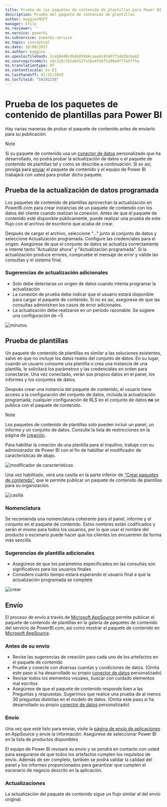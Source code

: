 ```yaml
---
title: Prueba de los paquetes de contenido de plantillas para Power BI
description: Prueba del paquete de contenido de plantillas
author: maggiesMSFT
manager: kfile
ms.reviewer: ''
ms.service: powerbi
ms.subservice: powerbi-service
ms.topic: conceptual
ms.date: 10/09/2017
ms.author: maggies
ms.openlocfilehash: 2ceb8440cd64b05966caaadc9346771dd28cba82
ms.sourcegitcommit: c8c126c1b2ab4527a16a4fb8f5208e0f7fa5ff5a
ms.translationtype: HT
ms.contentlocale: es-ES
ms.lasthandoff: 01/15/2019
ms.locfileid: "54281238"
---
```

# <a name="testing-template-content-packs-for-power-bi"></a>Prueba de los paquetes de contenido de plantillas para Power BI
Hay varias maneras de probar el paquete de contenido antes de enviarlo para su publicación.  

> [!NOTE]
> Si su paquete de contenido usa un [conector de datos](https://aka.ms/DataConnectors) personalizado que ha desarrollado, no podrá probar la actualización de datos o el paquete de contenido de plantillas tal y como se describe a continuación. Si es así, prosiga para [enviar](#submission) el paquete de contenido y el equipo de Power BI trabajará con usted para probar dicho paquete.
> 
> 

## <a name="testing-scheduled-data-refresh"></a>Prueba de la actualización de datos programada
Los paquetes de contenido de plantillas aprovechan la actualización en PowerBI.com para crear instancias de un paquete de contenido con los datos del cliente cuando realizan la conexión. Antes de que el paquete de contenido esté disponible públicamente, puede realizar una prueba de este flujo con el archivo de escritorio que acaba de crear.

Después de cargar el archivo, seleccione "..." junto al conjunto de datos y seleccione Actualización programada. Configure las credenciales para el origen. Asegúrese de que el conjunto de datos se actualiza correctamente e intente tanto "Actualizar ahora" y "Actualización programada". Si la actualización produce errores, compruebe el mensaje de error y valide las consultas y el sistema final.

### <a name="additional-refresh-tips"></a>Sugerencias de actualización adicionales
* Solo debe detectarse un origen de datos cuando intenta programar la actualización  
* La conexión de prueba debe indicar que el usuario estará disponible para cargar el paquete de contenido. Si no es así, asegúrese de que las consultas administren los casos de error adicionales.  
* La actualización debe realizarse en un período razonable. Se sugiere una configuración de ~5  

![minutos.](media/template-content-pack-testing/scheduledrefresh.png)

<a name="templates"></a>

## <a name="testing-templates"></a>Prueba de plantillas
Un paquete de contenido de plantillas es similar a las soluciones existentes, salvo en que no incluye los datos reales del conjunto de datos. En su lugar, cuando un usuario consume una plantilla o crea una instancia de una plantilla, le solicitará los parámetros y las credenciales en orden para conectarse. Una vez conectado, verán sus propios datos en el panel, los informes y los conjuntos de datos. 

Después crear una instancia del paquete de contenido, el usuario tiene acceso a la configuración del conjunto de datos, incluida la actualización programada; cualquier configuración de RLS en el conjunto de datos **no** se publica con el paquete de contenido.  

> [!NOTE]
> Los paquetes de contenido de plantillas solo pueden incluir un panel, un informe y un conjunto de datos. Consulte la lista de restricciones en la página de [creación](template-content-pack-authoring.md#restrictions). 
> 
> 

Para habilitar la creación de una plantilla para el inquilino, trabaje con su administrador de Power BI con el fin de habilitar el modificador de características de abajo. 

![modificador de características](media/template-content-pack-testing/featureswitch.png)

Una vez habilitado, verá una casilla en la parte inferior de [“Crear paquetes de contenido”](https://app.powerbi.com/groups/me/publish-content/), que le permite publicar un paquete de contenido de plantillas para su organización. 

![casilla](media/template-content-pack-testing/checkbox.png)

### <a name="naming"></a>Nomenclatura
Se recomienda una nomenclatura coherente para el panel, informe y el conjunto en el paquete de contenido. Estos nombres están codificados y serán el mismo para todos los usuarios, por lo que usar el nombre del producto o escenario puede hacer que los clientes los encuentren de forma más sencilla.

### <a name="additional-template-tips"></a>Sugerencias de plantilla adicionales
* Asegúrese de que los parámetros especificados en las consultas son significativos para los usuarios finales
* Considere cuánto tiempo estará esperando el usuario final a que la actualización programada se complete

![crear](media/template-content-pack-testing/createtemplate.png)

<a name="submission"></a>

## <a name="submission"></a>Envío
El proceso de envío a través de [Microsoft AppSource](https://appsource.microsoft.com/en-us/partners/list-an-app) permite publicar el paquete de contenido de plantillas en la galería de paquetes de contenido del servicio de PowerBI.com, así como mostrar el paquete de contenido en [Microsoft AppSource](http://appsource.microsoft.com).

### <a name="before-submission"></a>Antes de su envío
* Revise las sugerencias de creación para cada uno de los artefactos en el paquete de contenido
* Pruebe y conecte con diversas cuentas y condiciones de datos. (Omita este paso si ha desarrollado su propio [conector de datos](https://aka.ms/DataConnectors) personalizado)
* Revisar todos los elementos visuales, buscar con cuidado elementos mal escritos
* Asegúrese de que el paquete de contenido responde bien a las Preguntas y respuestas. Sugerimos que realice una prueba de al menos 30 preguntas distintas en el modelo de datos. (Omita este paso si ha desarrollado su propio [conector de datos](https://aka.ms/DataConnectors) personalizado)

### <a name="submission"></a>Envío
Una vez que esté listo para enviar, visite la [página de envío de aplicaciones](https://appsource.microsoft.com/en-us/partners/list-an-app) en AppSource y envíe la información. Asegúrese de seleccionar Power BI en la lista de productos disponibles

El equipo de Power BI revisará su envío y se pondrá en contacto con usted para asegurarse de que todos los artefactos cumplen los requisitos de envío. Además de ser completo, también se podrá validar la calidad del panel y los informes proporcionados para garantizar que cumplen el escenario de negocio descrito en la aplicación.

### <a name="updates"></a>Actualizaciones
La actualización del paquete de contenido sigue un flujo similar al del envío original. 

